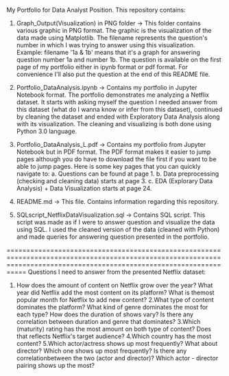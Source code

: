 My Portfolio for Data Analyst Position. This repository contains:
1. Graph_Output(Visualization) in PNG folder
-> This folder contains various graphic in PNG format. The graphic is the visualization of the data made using Matplotlib. The filename represents the question's number in which I was trying to answer using this visualization. Example: filename '1a & 1b' means that it's a graph for answering question number 1a and number 1b. The question is available on the first page of my portfolio either in ipynb format or pdf format. For convenience I'll also put the question at the end of this README file.

2. Portfolio_DataAnalysis.ipynb
-> Contains my portfolio in Jupyter Notebook format. The portfolio demonstrates me analyzing a Netflix dataset. It starts with asking myself the question I needed answer from this dataset (what do I wanna know or infer from this dataset), continued by cleaning the dataset and ended with Exploratory Data Analysis along with its visualization. The cleaning and visualizing is both done using Python 3.0 language.

3. Portfolio_DataAnalysis_L.pdf
-> Contains my portfolio from Jupyter Notebook but in PDF format. The PDF format makes it easier to jump pages although you do have to download the file first if you want to be able to jump pages. Here is some key pages that you can quickly navigate to:
a. Questions can be found at page 1.
b. Data preprocessing (checking and cleaning data) starts at page 3.
c. EDA (Explorary Data Analysis) + Data Visualization starts at page 24.

4. README.md
-> This file. Contains information regarding this repository.

5. SQLscript_NetflixDataVisualization.sql
-> Contains SQL script. This script was made as if I were to answer question and visualize the data using SQL. I used the cleaned version of the data (cleaned with Python) and made queries for answering question presented in the portfolio.

=======================================================================================================================================================================
Questions I need to answer from the presented Netflix dataset:
1. How does the amount of content on Netflix grow over the year? What year did Netflix add the most content on its platform? What is themost popular month for Netflix to add new content?
2.What type of content dominates the platform? What kind of genre dominates the most for each type? How does the duration of shows vary? Is there any correlation between duration and genre that dominates?
3.Which (maturity) rating has the most amount on both type of content? Does that reflects Netflix's target audience?
4.Which country has the most content?
5.Which actor/actress shows up most frequently? What about director? Which one shows up most frequently? Is there any correlationbetween the two (actor and director)? Which actor - director pairing shows up the most?
